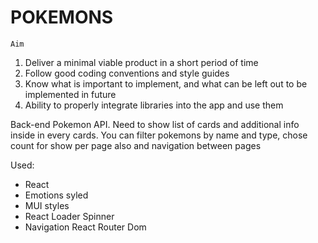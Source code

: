 # POKEMONS

	Aim
1. Deliver a minimal viable product in a short period of time
2. Follow good coding conventions and style guides
3. Know what is important to implement, and what can be left out to be implemented in future
4. Ability to properly integrate libraries into the app and use them

Back-end Pokemon API. 
Need to show list of cards and additional info inside in every cards.
You can filter pokemons by name and type, chose count for show per page also and navigation between pages


Used:
-  React
-  Emotions syled
-  MUI styles
-  React Loader Spinner
-  Navigation React Router Dom
